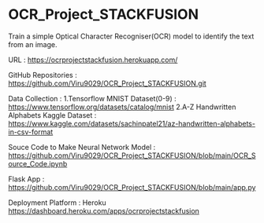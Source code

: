 # OCR_Project_STACKFUSION
Train a simple Optical Character Recogniser(OCR) model to identify the text from an image.

URL : https://ocrprojectstackfusion.herokuapp.com/


GitHub Repositories : https://github.com/Viru9029/OCR_Project_STACKFUSION.git


Data Collection : 1.Tensorflow MNIST Dataset(0-9) : https://www.tensorflow.org/datasets/catalog/mnist
                  2.A-Z Handwritten Alphabets Kaggle Dataset : https://www.kaggle.com/datasets/sachinpatel21/az-handwritten-alphabets-in-csv-format
       
       
Souce Code to Make Neural Network Model : https://github.com/Viru9029/OCR_Project_STACKFUSION/blob/main/OCR_Source_Code.ipynb

Flask App : https://github.com/Viru9029/OCR_Project_STACKFUSION/blob/main/app.py

Deployment Platform : Heroku  https://dashboard.heroku.com/apps/ocrprojectstackfusion
